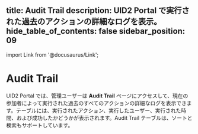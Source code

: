 title: Audit Trail
description: UID2 Portal で実行された過去のアクションの詳細なログを表示。
hide_table_of_contents: false
sidebar_position: 09
---

import Link from '@docusaurus/Link';

# Audit Trail

UID2 Portal では、管理ユーザーは **Audit Trail** ページにアクセスして、現在の参加者によって実行された過去のすべてのアクションの詳細なログを表示できます。テーブルには、実行されたアクション、実行したユーザー、実行された時間、および成功したかどうかが表示されます。Audit Trail テーブルは、ソートと検索もサポートしています。